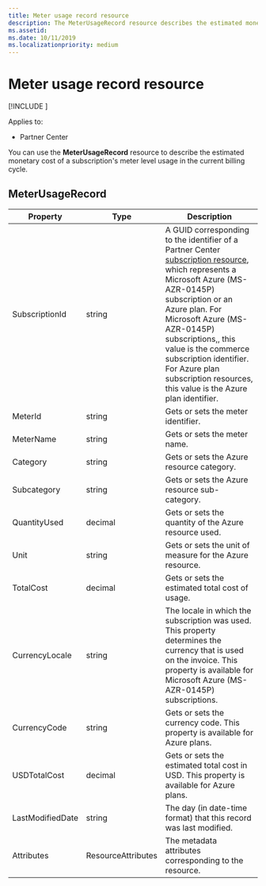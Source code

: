 ```yaml
---
title: Meter usage record resource
description: The MeterUsageRecord resource describes the estimated monetary cost of a subscription's meter level usage in the current billing cycle.
ms.assetid: 
ms.date: 10/11/2019
ms.localizationpriority: medium
---
```


# Meter usage record resource

[!INCLUDE [<Preview content warning>](<../includes/preview.md>)]

Applies to:

- Partner Center

You can use the **MeterUsageRecord** resource to describe the estimated monetary cost of a subscription's meter level usage in the current billing cycle.

## MeterUsageRecord

| Property         | Type               | Description                                                                                   |
|------------------|--------------------|-----------------------------------------------------------------------------------------------|
| SubscriptionId           | string             | A GUID corresponding to the identifier of a Partner Center [subscription resource](subscription-resources.md#subscription), which represents a Microsoft Azure (MS-AZR-0145P) subscription or an Azure plan. For Microsoft Azure (MS-AZR-0145P) subscriptions,, this value is the commerce subscription identifier. For Azure plan subscription resources, this value is the Azure plan identifier.                  |
| MeterId  | string             | Gets or sets the meter identifier.                                                        |
| MeterName          | string             | Gets or sets the meter name.                                       |
| Category               | string             | Gets or sets the Azure resource category.                                                 |
| Subcategory             | string             |  Gets or sets the Azure resource sub-category.                                                     |
| QuantityUsed        | decimal             | Gets or sets the quantity of the Azure resource used.   |
| Unit   | string             | Gets or sets the unit of measure for the Azure resource. |
| TotalCost   | decimal             | Gets or sets the estimated total cost of usage. |
| CurrencyLocale   | string             | The locale in which the subscription was used. This property determines the currency that is used on the invoice. This property is available for Microsoft Azure (MS-AZR-0145P) subscriptions. |
| CurrencyCode   | string             | Gets or sets the currency code. This property is available for Azure plans.                                         |
| USDTotalCost   | decimal             | Gets or sets the estimated total cost in USD. This property is available for Azure plans.                                         |
| LastModifiedDate | string             | The day (in date-time format) that this record was last modified.                             |
| Attributes       | ResourceAttributes | The metadata attributes corresponding to the resource.                                        |                                           |
